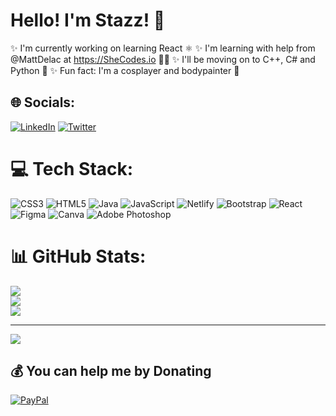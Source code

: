 # Hello! I'm Stazz! 👋

✨ I'm currently working on learning React ⚛
✨ I'm learning with help from @MattDelac at https://SheCodes.io 👩‍💻
✨ I'll be moving on to C++, C# and Python 🐍 
✨ Fun fact: I'm a cosplayer and bodypainter 🎨


## 🌐 Socials:
[![LinkedIn](https://img.shields.io/badge/LinkedIn-%230077B5.svg?logo=linkedin&logoColor=white)](https://linkedin.com/in/stacey-remnant-79338122a/) [![Twitter](https://img.shields.io/badge/Twitter-%231DA1F2.svg?logo=Twitter&logoColor=white)](https://twitter.com/@StazzTweets) 

# 💻 Tech Stack:
![CSS3](https://img.shields.io/badge/css3-%231572B6.svg?style=flat&logo=css3&logoColor=white) ![HTML5](https://img.shields.io/badge/html5-%23E34F26.svg?style=flat&logo=html5&logoColor=white) ![Java](https://img.shields.io/badge/java-%23ED8B00.svg?style=flat&logo=java&logoColor=white) ![JavaScript](https://img.shields.io/badge/javascript-%23323330.svg?style=flat&logo=javascript&logoColor=%23F7DF1E) ![Netlify](https://img.shields.io/badge/netlify-%23000000.svg?style=flat&logo=netlify&logoColor=#00C7B7) ![Bootstrap](https://img.shields.io/badge/bootstrap-%23563D7C.svg?style=flat&logo=bootstrap&logoColor=white) ![React](https://img.shields.io/badge/react-%2320232a.svg?style=flat&logo=react&logoColor=%2361DAFB) 	![Figma](https://img.shields.io/badge/figma-%23F24E1E.svg?style=flat&logo=figma&logoColor=white) ![Canva](https://img.shields.io/badge/Canva-%2300C4CC.svg?style=flat&logo=Canva&logoColor=white) ![Adobe Photoshop](https://img.shields.io/badge/adobephotoshop-%2331A8FF.svg?style=flat&logo=adobephotoshop&logoColor=white)
# 📊 GitHub Stats:
![](https://github-readme-stats.vercel.app/api?username=StazzRem&theme=dark&hide_border=false&include_all_commits=false&count_private=false)<br/>
![](https://github-readme-streak-stats.herokuapp.com/?user=StazzRem&theme=dark&hide_border=false)<br/>
![](https://github-readme-stats.vercel.app/api/top-langs/?username=StazzRem&theme=dark&hide_border=false&include_all_commits=false&count_private=false&layout=compact)

---
[![](https://visitcount.itsvg.in/api?id=StazzRem&icon=5&color=1)](https://visitcount.itsvg.in)

  ## 💰 You can help me by Donating
  [![PayPal](https://img.shields.io/badge/PayPal-00457C?style=for-the-badge&logo=paypal&logoColor=white)](https://paypal.me/StaceyRemnant) 

  <!-- Proudly created with GPRM ( https://gprm.itsvg.in ) -->
  
